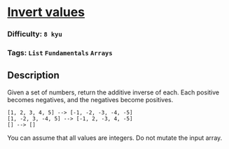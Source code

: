 # [Invert values](https://www.codewars.com/kata/5899dc03bc95b1bf1b0000ad)

### Difficulty: `8 kyu`

### Tags: `List` `Fundamentals` `Arrays`

## Description

Given a set of numbers, return the additive inverse of each. Each positive becomes negatives, and the negatives become positives.

```
[1, 2, 3, 4, 5] --> [-1, -2, -3, -4, -5]
[1, -2, 3, -4, 5] --> [-1, 2, -3, 4, -5]
[] --> []
```

You can assume that all values are integers. Do not mutate the input array.